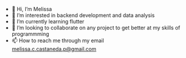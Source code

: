 - 👋 Hi, I’m Melissa
- 👀 I’m interested in backend development and data analysis
- 🌱 I’m currently learning flutter
- 💞️ I’m looking to collaborate on any project to get better at my skills of programmming
- 📫 How to reach me through my email melissa.c.castaneda.p@gmail.com

<!---
mccastanedap/mccastanedap is a ✨ special ✨ repository because its `README.md` (this file) appears on your GitHub profile.
You can click the Preview link to take a look at your changes.
--->
